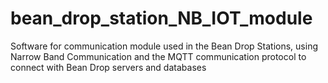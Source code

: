 # bean_drop_station_NB_IOT_module
Software for communication module used in the Bean Drop Stations, using Narrow Band Communication and the MQTT communication protocol to connect with Bean Drop servers and databases
